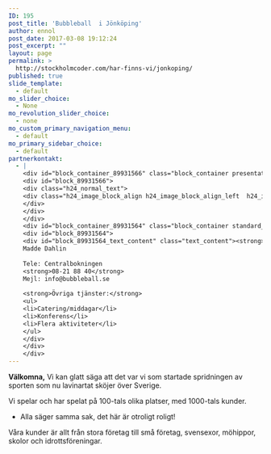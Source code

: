 ```yaml
---
ID: 195
post_title: 'Bubbleball  i Jönköping'
author: ennol
post_date: 2017-03-08 19:12:24
post_excerpt: ""
layout: page
permalink: >
  http://stockholmcoder.com/har-finns-vi/jonkoping/
published: true
slide_template:
  - default
mo_slider_choice:
  - None
mo_revolution_slider_choice:
  - none
mo_custom_primary_navigation_menu:
  - default
mo_primary_sidebar_choice:
  - default
partnerkontakt:
  - |
    <div id="block_container_89931566" class="block_container presentation_image_block">
    <div id="block_89931566">
    <div class="h24_normal_text">
    <div class="h24_image_block_align h24_image_block_align_left  h24_image_block_radius_medium  "><img id="block_img_89931566" class="presentation_image_block_image" title="" src="http://dst15js82dk7j.cloudfront.net/183390/49435500-IzzhJ.jpg" alt="" /></div>
    </div>
    </div>
    </div>
    <div id="block_container_89931564" class="block_container standard_text_block text_block">
    <div id="block_89931564">
    <div id="block_89931564_text_content" class="text_content"><strong>Eventmanager</strong>;
    Madde Dahlin
    
    Tele: Centralbokningen
    <strong>08-21 88 40</strong>
    Mejl: info@bubbleball.se
    
    <strong>Övriga tjänster:</strong>
    <ul>
    <li>Catering/middagar</li>
    <li>Konferens</li>
    <li>Flera aktiviteter</li>
    </ul>
    </div>
    </div>
    </div>
---
```

<div id="block_container_89931565" class="block_container presentation_image_block">
<div id="block_89931565">
<div class="h24_normal_text">
<div class="h24_image_block_align h24_image_block_align_left  h24_image_block_radius_medium  "><img id="block_img_89931565" class="presentation_image_block_image" title="" src="http://dst15js82dk7j.cloudfront.net/183390/49435499-XXkCa.jpg" alt="" /></div>
</div>
</div>
</div>
<div id="block_container_89931562" class="block_container standard_text_block text_block">
<div id="block_89931562">
<div id="block_89931562_text_content" class="text_content"><strong>Välkomna,</strong>
Vi kan glatt säga att det var vi som startade spridningen av sporten som nu lavinartat sköjer över Sverige.

Vi spelar och har spelat på 100-tals olika platser, med 1000-tals kunder.
- Alla säger samma sak, det här är otroligt roligt!

Våra kunder är allt från stora företag till små företag, svensexor, möhippor, skolor och idrottsföreningar.</div>
</div>
</div>